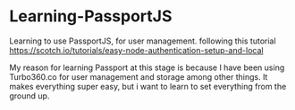 # Learning-PassportJS
Learning to use PassportJS, for user management. following this tutorial https://scotch.io/tutorials/easy-node-authentication-setup-and-local

My reason for learning Passport at this stage is because
I have been using Turbo360.co for user management and storage among other things. It makes everything super easy, but i want to learn to set everything from the ground up.

